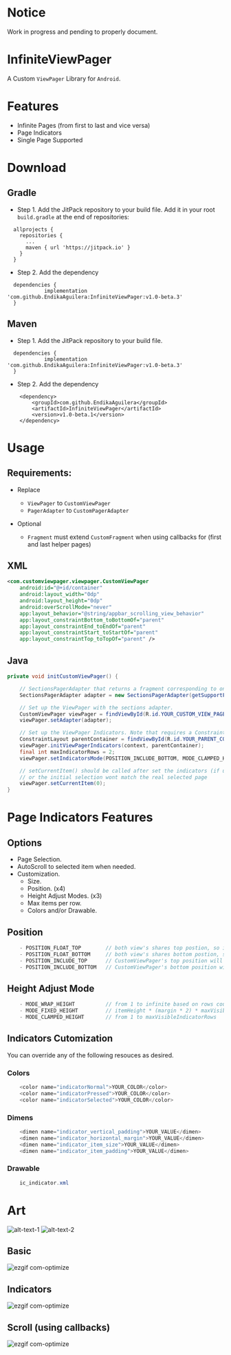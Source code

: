 # Notice
Work in progress and pending to properly document.

# InfiniteViewPager
A Custom `ViewPager` Library for `Android`.

# Features
  - Infinite Pages (from first to last and vice versa) 
  - Page Indicators
  - Single Page Supported
  
# Download

## Gradle

- Step 1. Add the JitPack repository to your build file. Add it in your root `build.gradle` at the end of repositories:
```
  allprojects {
    repositories {
      ...
      maven { url 'https://jitpack.io' }
    }
  }
```

- Step 2. Add the dependency
```
  dependencies {
            implementation 'com.github.EndikaAguilera:InfiniteViewPager:v1.0-beta.3'
  }
```

## Maven
- Step 1. Add the JitPack repository to your build file.
```
  dependencies {
            implementation 'com.github.EndikaAguilera:InfiniteViewPager:v1.0-beta.3'
  }
```
- Step 2. Add the dependency
```
	<dependency>
	    <groupId>com.github.EndikaAguilera</groupId>
	    <artifactId>InfiniteViewPager</artifactId>
	    <version>v1.0-beta.1</version>
	</dependency>
```

# Usage

## Requirements:

- Replace
	- `ViewPager` to `CustomViewPager`
	- `PagerAdapter` to `CustomPagerAdapter`
	
- Optional
	- `Fragment` must extend `CustomFragment` when using callbacks for (first and last helper pages)
    
## XML
```xml
<com.customviewpager.viewpager.CustomViewPager
    android:id="@+id/container"
    android:layout_width="0dp"
    android:layout_height="0dp"
    android:overScrollMode="never"
    app:layout_behavior="@string/appbar_scrolling_view_behavior"
    app:layout_constraintBottom_toBottomOf="parent"
    app:layout_constraintEnd_toEndOf="parent"
    app:layout_constraintStart_toStartOf="parent"
    app:layout_constraintTop_toTopOf="parent" />
```
## Java
```java
private void initCustomViewPager() {

    // SectionsPagerAdapter that returns a fragment corresponding to one of the pages
    SectionsPagerAdapter adapter = new SectionsPagerAdapter(getSupportFragmentManager(), YOUR_DATA);

    // Set up the ViewPager with the sections adapter.
    CustomViewPager viewPager = findViewById(R.id.YOUR_CUSTOM_VIEW_PAGER_ID);
    viewPager.setAdapter(adapter);

    // Set up the ViewPager Indicators. Note that requires a ConstraintLayout as parent.
    ConstraintLayout parentContainer = findViewById(R.id.YOUR_PARENT_CONSTRAINT_LAYOUT);
    viewPager.initViewPagerIndicators(context, parentContainer);
    final int maxIndicatorRows = 2;
    viewPager.setIndicatorsMode(POSITION_INCLUDE_BOTTOM, MODE_CLAMPED_HEIGHT, maxIndicatorRows);  // optional

    // setCurrentItem() should be called after set the indicators (if using them),
    // or the initial selection wont match the real selected page
    viewPager.setCurrentItem(0);
}
```

# Page Indicators Features
## Options
  - Page Selection.
  - AutoScroll to selected item when needed.
  - Customization. 
    - Size.
    - Position. (x4)
    - Height Adjust Modes. (x3)
    - Max items per row.
    - Colors and/or Drawable.

## Position
```java
    - POSITION_FLOAT_TOP        // both view's shares top postion, so indicators are 'inside' the CustomViewPager
    - POSITION_FLOAT_BOTTOM     // both view's shares bottom postion, so indicators are 'inside' the CustomViewPager
    - POSITION_INCLUDE_TOP      // CustomViewPager's top position will be connected to indicators bottom position 
    - POSITION_INCLUDE_BOTTOM   // CustomViewPager's bottom position will be connected to indicators top position
 ```
 
## Height Adjust Mode 
```java
    - MODE_WRAP_HEIGHT          // from 1 to infinite based on rows count
    - MODE_FIXED_HEIGHT         // itemHeight * (margin * 2) * maxVisibleIndicatorRows
    - MODE_CLAMPED_HEIGHT       // from 1 to maxVisibleIndicatorRows
```

## Indicators Cutomization
You can override any of the following resouces as desired.

### Colors
```java
    <color name="indicatorNormal">YOUR_COLOR</color>
    <color name="indicatorPressed">YOUR_COLOR</color>
    <color name="indicatorSelected">YOUR_COLOR</color>
```

### Dimens
```java
    <dimen name="indicator_vertical_padding">YOUR_VALUE</dimen>
    <dimen name="indicator_horizontal_margin">YOUR_VALUE</dimen>
    <dimen name="indicator_item_size">YOUR_VALUE</dimen>
    <dimen name="indicator_item_padding">YOUR_VALUE</dimen>
```

### Drawable
```java
    ic_indicator.xml
```

# Art

![alt-text-1](https://raw.githubusercontent.com/EndikaAguilera/MyReposAssets/master/infinite_view_pager/basic.gif "title-1") ![alt-text-2](https://raw.githubusercontent.com/EndikaAguilera/MyReposAssets/master/infinite_view_pager/indicators.gif "title-2")

## Basic
![ezgif com-optimize](https://raw.githubusercontent.com/EndikaAguilera/MyReposAssets/master/infinite_view_pager/basic.gif)

## Indicators
![ezgif com-optimize](https://raw.githubusercontent.com/EndikaAguilera/MyReposAssets/master/infinite_view_pager/indicators.gif)

## Scroll (using callbacks)
![ezgif com-optimize](https://raw.githubusercontent.com/EndikaAguilera/MyReposAssets/master/infinite_view_pager/scroll.gif)
